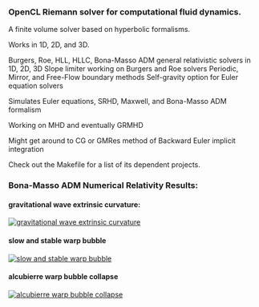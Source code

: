 ### OpenCL Riemann solver for computational fluid dynamics.

A finite volume solver based on hyperbolic formalisms.

Works in 1D, 2D, and 3D.

Burgers, Roe, HLL, HLLC, Bona-Masso ADM general relativistic solvers in 1D, 2D, 3D
Slope limiter working on Burgers and Roe solvers
Periodic, Mirror, and Free-Flow boundary methods
Self-gravity option for Euler equation solvers

Simulates Euler equations, SRHD, Maxwell, and Bona-Masso ADM formalism

Working on MHD and eventually GRMHD

Might get around to CG or GMRes method of Backward Euler implicit integration

Check out the Makefile for a list of its dependent projects.

### Bona-Masso ADM Numerical Relativity Results:

#### gravitational wave extrinsic curvature:

[![gravitational wave extrinsic curvature](http://img.youtube.com/vi/dDVYA4hPqf0/0.jpg)](http://www.youtube.com/watch?v=dDVYA4hPqf0 "gravitational wave extrinsic curvature")

#### slow and stable warp bubble

[![slow and stable warp bubble](http://img.youtube.com/vi/DZb5hh4M2jg/0.jpg)](http://www.youtube.com/watch?v=DZb5hh4M2jg "slow and stable warp bubble")

#### alcubierre warp bubble collapse

[![alcubierre warp bubble collapse](http://img.youtube.com/vi/ekKf21Cj4k0/0.jpg)](http://www.youtube.com/watch?v=ekKf21Cj4k0 "alcubierre warp bubble collapse")
